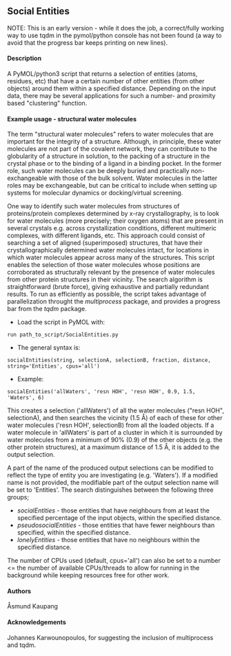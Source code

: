 
## **Social Entities**
NOTE: This is an early version - while it does the job, a correct/fully working way to use tqdm in the pymol/python console has not been found (a way to avoid that the progress bar keeps printing on new lines).

#### **Description**

A PyMOL/python3 script that returns a selection of entities (atoms, residues, etc) that have a certain number of other entities (from other objects) around them within a specified distance. Depending on the input data, there may be several applications for such a number- and proximity based "clustering" function.

#### **Example usage - structural water molecules**

The term "structural water molecules" refers to water molecules that are important for the integrity of a structure. Although, in principle, these water molecules are not part of the covalent network, they can contribute to the globularity of a structure in solution, to the packing of a structure in the crystal phase or to the binding of a ligand in a binding pocket. In the former role, such water molecules can be deeply buried and practically non-exchangeable with those of the bulk solvent. Water molecules in the latter roles may be exchangeable, but can be critical to include when setting up systems for molecular dynamics or docking/virtual screening.

One way to identify such water molecules from structures of proteins/protein complexes determined by x-ray crystallography, is to look for water molecules (more precisely; their oxygen atoms) that are present in several crystals e.g. across crystallization conditions, different multimeric complexes, with different ligands, etc. This approach could consist of searching a set of aligned (superimposed) structures, that have their crystallographically determined water molecules intact, for locations in which water molecules appear across many of the structures. This script enables the selection of those water molecules whose positions are corroborated as structurally relevant by the presence of water molecules from other protein structures in their vicinity. The search algorithm is straightforward (brute force), giving exhaustive and partially redundant results. To run as efficiently as possible, the script takes advantage of parallelization throught the *multiprocess* package, and provides a progress bar from the *tqdm* package.

- Load the script in PyMOL with:

`run path_to_script/SocialEntities.py`

- The general syntax is:

`socialEntities(string, selectionA, selectionB, fraction, distance, string='Entities', cpus='all')`
                             
- Example:

`socialEntities('allWaters', 'resn HOH', 'resn HOH', 0.9, 1.5, 'Waters', 6)`

This creates a selection ('allWaters') of all the water molecules ("resn HOH", selectionA), and then searches the vicinity (1.5 Å) of each of these for other water molecules ('resn HOH', selectionB) from all the loaded objects. If a 
water molecule in 'allWaters' is part of a cluster in which it is surrounded by water molecules from a  minimum of 90% (0.9) of the other objects (e.g. the other protein structures), at a maximum distance of 1.5 Å, it is added to the output selection.

A part of the name of the produced output selections can be modified to reflect the type of entity you are investigating (e.g. 'Waters'). If a modified name is not provided, the modifiable part of the output selection name will be set to 'Entities'. The search distinguishes between the following three groups;

- *socialEntities* - those entities that have neighbours from at least the specified percentage of the input objects, within the specified distance.
- *pseudosocialEntities* - those entities that have fewer neighbours than specified, within the specified distance.
- *lonelyEntities* - those entities that have no neighbours within the specified distance.
                        
The number of CPUs used (default, cpus='all') can also be set to a number <= the number of available CPUs/threads to allow for running in the background while keeping resources free for other work.


#### **Authors**

Åsmund Kaupang
 
#### **Acknowledgements**
 
Johannes Karwounopoulos, for suggesting the inclusion of multiprocess and tqdm.
